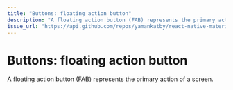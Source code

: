 ```yaml
---
title: "Buttons: floating action button"
description: "A floating action button (FAB) represents the primary action of a screen."
issue_url: "https://api.github.com/repos/yamankatby/react-native-material/issues/24"
---
```


# Buttons: floating action button

A floating action button (FAB) represents the primary action of a screen.
